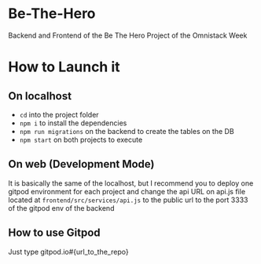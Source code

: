 # Be-The-Hero

Backend and Frontend of the Be The Hero Project of the Omnistack Week

# How to Launch it

## On localhost

- `cd` into the project folder
- `npm i` to install the dependencies
- `npm run migrations` on the backend to create the tables on the DB
- `npm start` on both projects to execute

## On web (Development Mode)

It is basically the same of the localhost, but I recommend you to deploy one gitpod environment for each project and change the api URL on api.js file located at `frontend/src/services/api.js` to the public url to the port 3333 of the gitpod env of the backend

## How to use Gitpod

Just type gitpod.io#{url_to_the_repo}

